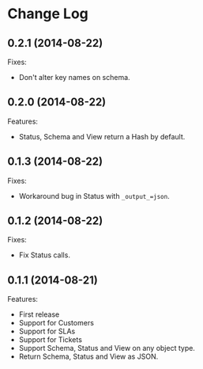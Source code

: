 # Change Log

## 0.2.1 (2014-08-22)

Fixes:

  - Don't alter key names on schema.

## 0.2.0 (2014-08-22)

Features:

  - Status, Schema and View return a Hash by default.

## 0.1.3 (2014-08-22)

Fixes:

  - Workaround bug in Status with `_output_=json`.

## 0.1.2 (2014-08-22)

Fixes:

  - Fix Status calls.

## 0.1.1 (2014-08-21)

Features:

  - First release
  - Support for Customers
  - Support for SLAs
  - Support for Tickets
  - Support Schema, Status and View on any object type.
  - Return Schema, Status and View as JSON.
